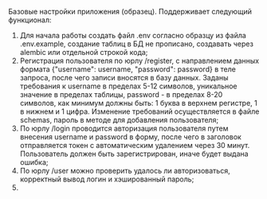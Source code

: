 Базовые настройки приложения (образец). Поддерживает следующий функционал:
1. Для начала работы создать файл .env согласно образцу из файла .env.example, создание таблиц в БД не прописано, создавать
через alembic или отдельной строкой кода;
2. Регистрация пользователя по юрлу /register, с направлением данных формата {"username": username, "password": password}
в теле запроса, после чего записи вносятся в базу данных. Заданы требования к username в пределах 5-12 символов, 
уникальное значение в пределах таблицы, password - в пределах 8-20 символов, как минимум должны быть: 1 буква в верхнем 
регистре, 1 в нижнем и 1 цифра. Изменение требований осуществляется в файле schemas, пароль в методе для добавления
пользователя;
3. По юрлу /login проводится авторизация пользователя путем внесения username и password в форму, после чего в заголовок
отправляется токен с автоматическим удалением через 30 минут. Пользователь должен быть зарегистрирован, иначе будет выдана
ошибка;
4. По юрлу /user можно проверить удалось ли авторизоваться, корректный вывод логин и хэшированный пароль;
5. 